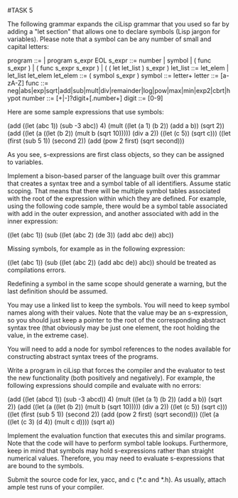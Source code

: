 #TASK 5

The following grammar expands the ciLisp grammar that you used so far by adding a "let section" that allows one to declare symbols (Lisp jargon for variables). Please note that a symbol can be any number of small and capital letters:

program ::= | program s_expr EOL
s_expr ::= number
| symbol
| ( func s_expr )
| ( func s_expr s_expr )
| ( ( let let_list ) s_expr )
let_list ::= let_elem | let_list let_elem
let_elem ::= ( symbol s_expr )
symbol ::= letter+
letter ::= [a-zA-Z]
func ::= neg|abs|exp|sqrt|add|sub|mult|div|remainder|log|pow|max|min|exp2|cbrt|hypot
number ::= [+|-]?digit+[.number+]
digit ::= [0-9]

Here are some sample expressions that use symbols:

(add ((let (abc 1)) (sub -3 abc)) 4)
(mult ((let (a 1) (b 2)) (add a b)) (sqrt 2))
(add ((let (a ((let (b 2)) (mult b (sqrt 10))))) (div a 2)) ((let (c 5)) (sqrt c)))
((let (first (sub 5 1)) (second 2)) (add (pow 2 first) (sqrt second)))

As you see, s-expressions are first class objects, so they can be assigned to variables.

Implement a bison-based parser of the language built over this grammar that creates a syntax tree and a symbol table of all identifiers. Assume static scoping. That means that there will be multiple symbol tables associated with the root of the expression within which they are defined. For example, using the following code sample, there would be a symbol table associated with add in the outer expression, and another associated with add in the inner expression:

((let (abc 1)) (sub ((let (abc 2) (de 3)) (add abc de)) abc))

Missing symbols, for example as in the following expression:

((let (abc 1)) (sub ((let (abc 2)) (add abc de)) abc))
should be treated as compilations errors.

Redefining a symbol in the same scope should generate a warning, but the last definition should be assumed.

You may use a linked list to keep the symbols. You will need to keep symbol names along with their values. Note that the value may be an s-expression, so you should just keep a pointer to the root of the corresponding abstract syntax tree (that obviously may be just one element, the root holding the value, in the extreme case).

You will need to add a node for symbol references to the nodes available for constructing abstract syntax trees of the programs.

Write a program in ciLisp that forces the compiler and the evaluator to test the new functionality (both positively and negatively). For example, the following expressions should compile and evaluate with no errors:

(add ((let (abcd 1)) (sub -3 abcd)) 4)
(mult ((let (a 1) (b 2)) (add a b)) (sqrt 2))
(add ((let (a ((let (b 2)) (mult b (sqrt 10))))) (div a 2)) ((let (c 5)) (sqrt c)))
((let (first (sub 5 1)) (second 2)) (add (pow 2 first) (sqrt second)))
((let (a ((let (c 3) (d 4)) (mult c d)))) (sqrt a))

Implement the evaluation function that executes this and similar programs. Note that the code will have to perform symbol table lookups. Furthermore, keep in mind that symbols may hold s-expressions rather than straight numerical values. Therefore, you may need to evaluate s-expressions that are bound to the symbols.

Submit the source code for lex, yacc, and c (*.c and *.h). As usually, attach ample test runs of your compiler.
